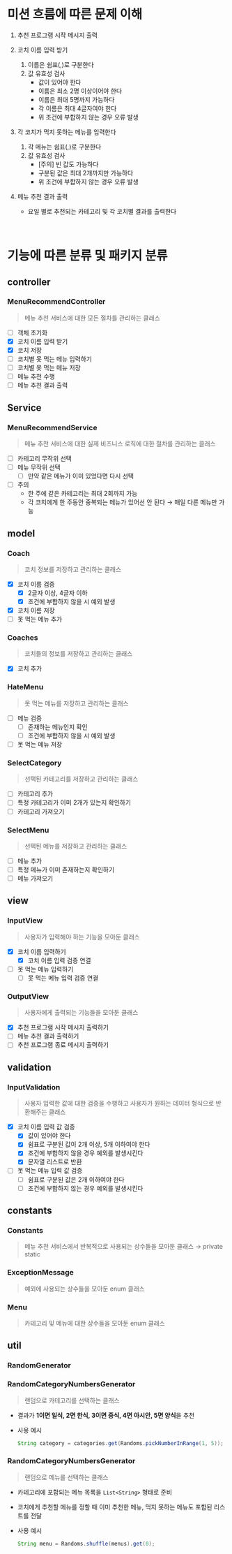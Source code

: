 # 미션 흐름에 따른 문제 이해

1. 추천 프로그램 시작 메시지 출력


2. 코치 이름 입력 받기
    1. 이름은 쉼표(,)로 구분한다
    2. 값 유효성 검사
        - 값이 있어야 한다
        - 이름은 최소 2명 이상이어야 한다
        - 이름은 최대 5명까지 가능하다
        - 각 이름은 최대 4글자여야 한다
        - 위 조건에 부합하지 않는 경우 오류 발생

3. 각 코치가 먹지 못하는 메뉴를 입력한다
    1. 각 메뉴는 쉼표(,)로 구분한다
    2. 값 유효성 검사
        - [주의] 빈 값도 가능하다
        - 구분된 값은 최대 2개까지만 가능하다
        - 위 조건에 부합하지 않는 경우 오류 발생

4. 메뉴 추천 결과 출력
    - 요일 별로 추천되는 카테고리 및 각 코치별 결과를 출력한다

<br>

# 기능에 따른 분류 및 패키지 분류

## controller

### MenuRecommendController

> 메뉴 추천 서비스에 대한 모든 절차를 관리하는 클래스
>
- [ ]  객체 초기화
- [x]  코치 이름 입력 받기
- [x]  코치 저장
- [ ]  코치별 못 먹는 메뉴 입력하기
- [ ]  코치별 못 먹는 메뉴 저장
- [ ]  메뉴 추천 수행
- [ ]  메뉴 추천 결과 출력

## Service

### MenuRecommendService

> 메뉴 추천 서비스에 대한 실제 비즈니스 로직에 대한 절차를 관리하는 클래스
>
- [ ]  카테고리 무작위 선택
- [ ]  메뉴 무작위 선택
    - [ ]  만약 같은 메뉴가 이미 있었다면 다시 선택
- [ ]  주의
    - 한 주에 같은 카테고리는 최대 2회까지 가능
    - 각 코치에게 한 주동안 중복되는 메뉴가 있어선 안 된다 → 매일 다른 메뉴만 가능

## model

### Coach

> 코치 정보를 저장하고 관리하는 클래스
>
- [x]  코치 이름 검증
    - [x]  2글자 이상, 4글자 이하
    - [x]  조건에 부합하지 않을 시 예외 발생
- [x]  코치 이름 저장
- [ ]  못 먹는 메뉴 추가

### Coaches

> 코치들의 정보를 저장하고 관리하는 클래스
>
- [x]  코치 추가

### HateMenu

> 못 먹는 메뉴를 저장하고 관리하는 클래스
>
- [ ]  메뉴 검증
    - [ ]  존재하는 메뉴인지 확인
    - [ ]  조건에 부합하지 않을 시 예외 발생
- [ ]  못 먹는 메뉴 저장

### SelectCategory

> 선택된 카테고리를 저장하고 관리하는 클래스
>
- [ ]  카테고리 추가
- [ ]  특정 카테고리가 이미 2개가 있는지 확인하기
- [ ]  카테고리 가져오기

### SelectMenu

> 선택된 메뉴를 저장하고 관리하는 클래스
>
- [ ]  메뉴 추가
- [ ]  특정 메뉴가 이미 존재하는지 확인하기
- [ ]  메뉴 가져오기

## view

### InputView

> 사용자가 입력해야 하는 기능을 모아둔 클래스
>
- [x]  코치 이름 입력하기
    - [x]  코치 이름 입력 검증 연결
- [ ]  못 먹는 메뉴 입력하기
    - [ ]  못 먹는 메뉴 입력 검증 연결

### OutputView

> 사용자에게 출력되는 기능들을 모아둔 클래스
>
- [x]  추천 프로그램 시작 메시지 출력하기
- [ ]  메뉴 추천 결과 출력하기
- [ ]  추천 프로그램 종료 메시지 출력하기

## validation

### InputValidation

> 사용자 입력한 값에 대한 검증을 수행하고 사용자가 원하는 데이터 형식으로 반환해주는 클래스
>
- [x]  코치 이름 입력 값 검증
    - [x]  값이 있어야 한다
    - [x]  쉼표로 구분된 값이 2개 이상, 5개 이하여야 한다
    - [x]  조건에 부합하지 않을 경우 예외를 발생시킨다
    - [x]  문자열 리스트로 반환
- [ ]  못 먹는 메뉴 입력 값 검증
    - [ ]  쉼표로 구분된 값은 2개 이하여야 한다
    - [ ]  조건에 부합하지 않는 경우 예외를 발생시킨다

## constants

### Constants

> 메뉴 추천 서비스에서 반복적으로 사용되는 상수들을 모아둔 클래스 → private static
>

### ExceptionMessage

> 예외에 사용되는 상수들을 모아둔 enum 클래스
>

### Menu

> 카테고리 및 메뉴에 대한 상수들을 모아둔 enum 클래스
>

## util

### RandomGenerator

### RandomCategoryNumbersGenerator

> 랜덤으로 카테고리를 선택하는 클래스
>
- 결과가 **1이면 일식, 2면 한식, 3이면 중식, 4면 아시안, 5면 양식**을 추천
- 사용 예시

    ```java
    String category = categories.get(Randoms.pickNumberInRange(1, 5));
    ```


### RandomCategoryNumbersGenerator

> 랜덤으로 메뉴를 선택하는 클래스
>
- 카테고리에 포함되는 메뉴 목록을 `List<String>` 형태로 준비
- 코치에게 추천할 메뉴를 정할 때 이미 추천한 메뉴, 먹지 못하는 메뉴도 포함된 리스트를 전달
- 사용 예시

    ```java
    String menu = Randoms.shuffle(menus).get(0);
    ```
